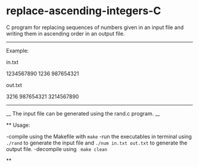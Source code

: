 # replace-ascending-integers-C

C program for replacing sequences of numbers given in an input file and writing them in ascending order in an output file.

***
Example: 

in.txt

1234567890
1236
987654321

out.txt

3216
987654321
3214567890

***

__ The input file can be generated using the rand.c program. __

**
Usage: 

-compile using the Makefile with `make`
-run the executables in terminal using ` ./rand` to generate the input file and ` ./num in.txt out.txt ` to generate the output file.
-decompile using ` make clean`

**






